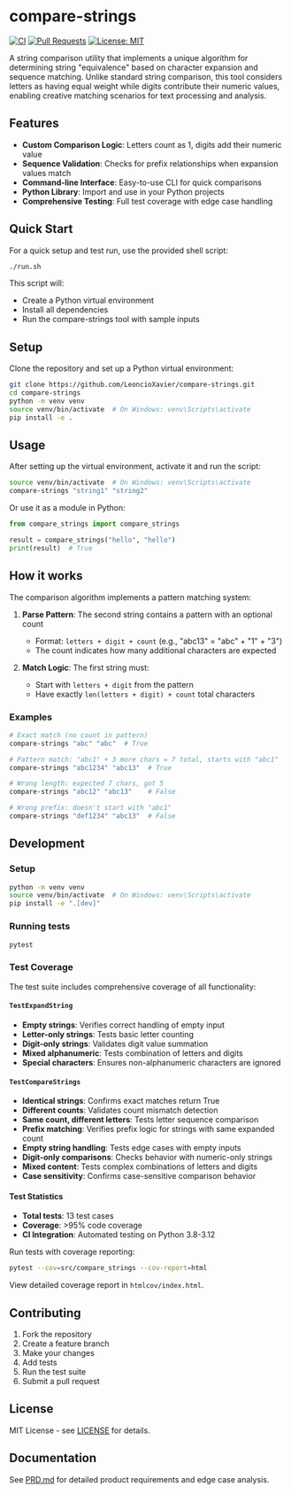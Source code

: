 # compare-strings

[![CI](https://github.com/LeoncioXavier/compare-strings/actions/workflows/ci.yml/badge.svg)](https://github.com/LeoncioXavier/compare-strings/actions/workflows/ci.yml)
[![Pull Requests](https://img.shields.io/github/issues-pr/LeoncioXavier/compare-strings)](https://github.com/LeoncioXavier/compare-strings/pulls)
[![License: MIT](https://img.shields.io/badge/License-MIT-yellow.svg)](https://opensource.org/licenses/MIT)

A string comparison utility that implements a unique algorithm for determining string "equivalence" based on character expansion and sequence matching. Unlike standard string comparison, this tool considers letters as having equal weight while digits contribute their numeric values, enabling creative matching scenarios for text processing and analysis.

## Features

- **Custom Comparison Logic**: Letters count as 1, digits add their numeric value
- **Sequence Validation**: Checks for prefix relationships when expansion values match
- **Command-line Interface**: Easy-to-use CLI for quick comparisons
- **Python Library**: Import and use in your Python projects
- **Comprehensive Testing**: Full test coverage with edge case handling

## Quick Start

For a quick setup and test run, use the provided shell script:

```bash
./run.sh
```

This script will:
- Create a Python virtual environment
- Install all dependencies
- Run the compare-strings tool with sample inputs

## Setup

Clone the repository and set up a Python virtual environment:

```bash
git clone https://github.com/LeoncioXavier/compare-strings.git
cd compare-strings
python -m venv venv
source venv/bin/activate  # On Windows: venv\Scripts\activate
pip install -e .
```

## Usage

After setting up the virtual environment, activate it and run the script:

```bash
source venv/bin/activate  # On Windows: venv\Scripts\activate
compare-strings "string1" "string2"
```

Or use it as a module in Python:

```python
from compare_strings import compare_strings

result = compare_strings("hello", "hello")
print(result)  # True
```

## How it works

The comparison algorithm implements a pattern matching system:

1. **Parse Pattern**: The second string contains a pattern with an optional count
   - Format: `letters + digit + count` (e.g., "abc13" = "abc" + "1" + "3")
   - The count indicates how many additional characters are expected

2. **Match Logic**: The first string must:
   - Start with `letters + digit` from the pattern
   - Have exactly `len(letters + digit) + count` total characters

### Examples

```bash
# Exact match (no count in pattern)
compare-strings "abc" "abc"  # True

# Pattern match: "abc1" + 3 more chars = 7 total, starts with "abc1"
compare-strings "abc1234" "abc13"  # True

# Wrong length: expected 7 chars, got 5
compare-strings "abc12" "abc13"    # False

# Wrong prefix: doesn't start with "abc1"
compare-strings "def1234" "abc13"  # False
```

## Development

### Setup

```bash
python -m venv venv
source venv/bin/activate  # On Windows: venv\Scripts\activate
pip install -e ".[dev]"
```

### Running tests

```bash
pytest
```

### Test Coverage

The test suite includes comprehensive coverage of all functionality:

#### `TestExpandString`
- **Empty strings**: Verifies correct handling of empty input
- **Letter-only strings**: Tests basic letter counting
- **Digit-only strings**: Validates digit value summation
- **Mixed alphanumeric**: Tests combination of letters and digits
- **Special characters**: Ensures non-alphanumeric characters are ignored

#### `TestCompareStrings`
- **Identical strings**: Confirms exact matches return True
- **Different counts**: Validates count mismatch detection
- **Same count, different letters**: Tests letter sequence comparison
- **Prefix matching**: Verifies prefix logic for strings with same expanded count
- **Empty string handling**: Tests edge cases with empty inputs
- **Digit-only comparisons**: Checks behavior with numeric-only strings
- **Mixed content**: Tests complex combinations of letters and digits
- **Case sensitivity**: Confirms case-sensitive comparison behavior

#### Test Statistics
- **Total tests**: 13 test cases
- **Coverage**: >95% code coverage
- **CI Integration**: Automated testing on Python 3.8-3.12

Run tests with coverage reporting:

```bash
pytest --cov=src/compare_strings --cov-report=html
```

View detailed coverage report in `htmlcov/index.html`.

## Contributing

1. Fork the repository
2. Create a feature branch
3. Make your changes
4. Add tests
5. Run the test suite
6. Submit a pull request

## License

MIT License - see [LICENSE](LICENSE) for details.

## Documentation

See [PRD.md](PRD.md) for detailed product requirements and edge case analysis.
